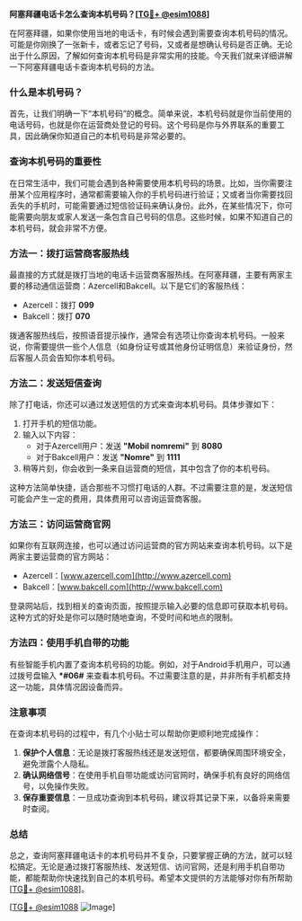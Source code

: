 **阿塞拜疆电话卡怎么查询本机号码？[[TG💪+ @esim1088](https://t.me/s/esim1088)]**

在阿塞拜疆，如果你使用当地的电话卡，有时候会遇到需要查询本机号码的情况。可能是你刚换了一张新卡，或者忘记了号码，又或者是想确认号码是否正确。无论出于什么原因，了解如何查询本机号码是非常实用的技能。今天我们就来详细讲解一下阿塞拜疆电话卡查询本机号码的方法。

### 什么是本机号码？

首先，让我们明确一下“本机号码”的概念。简单来说，本机号码就是你当前使用的电话号码，也就是你在运营商处登记的号码。这个号码是你与外界联系的重要工具，因此确保你知道自己的本机号码是非常必要的。

### 查询本机号码的重要性

在日常生活中，我们可能会遇到各种需要使用本机号码的场景。比如，当你需要注册某个应用程序时，通常都需要输入你的手机号码进行验证；又或者当你需要找回丢失的手机时，可能需要通过短信验证码来确认身份。此外，在某些情况下，你可能需要向朋友或家人发送一条包含自己号码的信息。这些时候，如果不知道自己的本机号码，就会非常不方便。

### 方法一：拨打运营商客服热线

最直接的方式就是拨打当地的电话卡运营商客服热线。在阿塞拜疆，主要有两家主要的移动通信运营商：Azercell和Bakcell。以下是它们的客服热线：

- Azercell：拨打 **099**
- Bakcell：拨打 **070**

拨通客服热线后，按照语音提示操作，通常会有选项让你查询本机号码。一般来说，你需要提供一些个人信息（如身份证号或其他身份证明信息）来验证身份，然后客服人员会告知你本机号码。

### 方法二：发送短信查询

除了打电话，你还可以通过发送短信的方式来查询本机号码。具体步骤如下：

1. 打开手机的短信功能。
2. 输入以下内容：
   - 对于Azercell用户：发送 **"Mobil nomremi"** 到 **8080**
   - 对于Bakcell用户：发送 **"Nomre"** 到 **1111**
3. 稍等片刻，你会收到一条来自运营商的短信，其中包含了你的本机号码。

这种方法简单快捷，适合那些不习惯打电话的人群。不过需要注意的是，发送短信可能会产生一定的费用，具体费用可以咨询运营商客服。

### 方法三：访问运营商官网

如果你有互联网连接，也可以通过访问运营商的官方网站来查询本机号码。以下是两家主要运营商的官方网站：

- Azercell：[www.azercell.com](http://www.azercell.com)
- Bakcell：[www.bakcell.com](http://www.bakcell.com)

登录网站后，找到相关的查询页面，按照提示输入必要的信息即可获取本机号码。这种方式的好处是你可以随时随地查询，不受时间和地点的限制。

### 方法四：使用手机自带的功能

有些智能手机内置了查询本机号码的功能。例如，对于Android手机用户，可以通过拨号盘输入 **\*#06#** 来查看本机号码。不过需要注意的是，并非所有手机都支持这一功能，具体情况因设备而异。

### 注意事项

在查询本机号码的过程中，有几个小贴士可以帮助你更顺利地完成操作：

1. **保护个人信息**：无论是拨打客服热线还是发送短信，都要确保周围环境安全，避免泄露个人隐私。
2. **确认网络信号**：在使用手机自带功能或访问官网时，确保手机有良好的网络信号，以免操作失败。
3. **保存重要信息**：一旦成功查询到本机号码，建议将其记录下来，以备将来需要时查阅。

### 总结

总之，查询阿塞拜疆电话卡的本机号码并不复杂，只要掌握正确的方法，就可以轻松搞定。无论是通过拨打客服热线、发送短信、访问官网，还是利用手机自带功能，都能帮助你快速找到自己的本机号码。希望本文提供的方法能够对你有所帮助[[TG💪+ @esim1088](https://t.me/s/esim1088)]。

[[TG💪+ @esim1088](https://t.me/s/esim1088) ![Image](https://i.postimg.cc/4NQfJmqS/Snipaste-2025-05-13-00-14-12.png)]